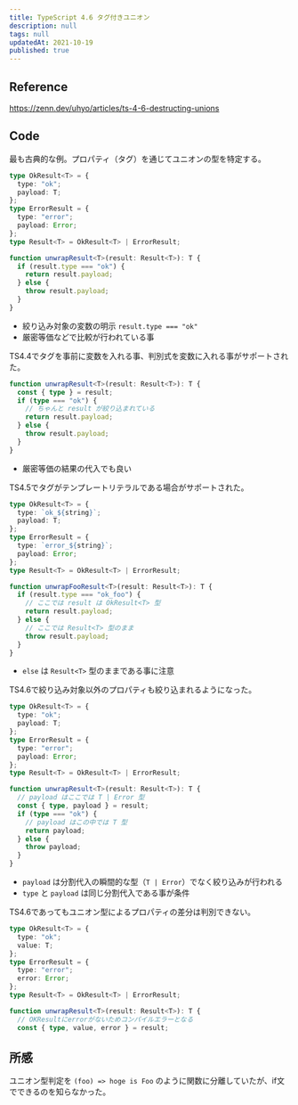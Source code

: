 ```yaml
---
title: TypeScript 4.6 タグ付きユニオン
description: null
tags: null
updatedAt: 2021-10-19
published: true
---
```


## Reference

https://zenn.dev/uhyo/articles/ts-4-6-destructing-unions

## Code

最も古典的な例。プロパティ（タグ）を通じてユニオンの型を特定する。

```ts
type OkResult<T> = {
  type: "ok";
  payload: T;
};
type ErrorResult = {
  type: "error";
  payload: Error;
};
type Result<T> = OkResult<T> | ErrorResult;

function unwrapResult<T>(result: Result<T>): T {
  if (result.type === "ok") {
    return result.payload;
  } else {
    throw result.payload;
  }
}
```

- 絞り込み対象の変数の明示 `result.type === "ok"`
- 厳密等価などで比較が行われている事

TS4.4でタグを事前に変数を入れる事、判別式を変数に入れる事がサポートされた。

```ts
function unwrapResult<T>(result: Result<T>): T {
  const { type } = result;
  if (type === "ok") {
    // ちゃんと result が絞り込まれている
    return result.payload;
  } else {
    throw result.payload;
  }
}
```

- 厳密等価の結果の代入でも良い

TS4.5でタグがテンプレートリテラルである場合がサポートされた。

```ts
type OkResult<T> = {
  type: `ok_${string}`;
  payload: T;
};
type ErrorResult = {
  type: `error_${string}`;
  payload: Error;
};
type Result<T> = OkResult<T> | ErrorResult;

function unwrapFooResult<T>(result: Result<T>): T {
  if (result.type === "ok_foo") {
    // ここでは result は OkResult<T> 型
    return result.payload;
  } else {
    // ここでは Result<T> 型のまま
    throw result.payload;
  }
}
```

- `else` は `Result<T>` 型のままである事に注意

TS4.6で絞り込み対象以外のプロパティも絞り込まれるようになった。

```ts
type OkResult<T> = {
  type: "ok";
  payload: T;
};
type ErrorResult = {
  type: "error";
  payload: Error;
};
type Result<T> = OkResult<T> | ErrorResult;

function unwrapResult<T>(result: Result<T>): T {
  // payload はここでは T | Error 型
  const { type, payload } = result;
  if (type === "ok") {
    // payload はこの中では T 型
    return payload;
  } else {
    throw payload;
  }
}
```

- `payload` は分割代入の瞬間的な型（`T | Error`）でなく絞り込みが行われる
- `type` と `payload` は同じ分割代入である事が条件

TS4.6であってもユニオン型によるプロパティの差分は判別できない。

```ts
type OkResult<T> = {
  type: "ok";
  value: T;
};
type ErrorResult = {
  type: "error";
  error: Error;
};
type Result<T> = OkResult<T> | ErrorResult;

function unwrapResult<T>(result: Result<T>): T {
  // OKResultにerrorがないためコンパイルエラーとなる
  const { type, value, error } = result;
```

## 所感

ユニオン型判定を `(foo) => hoge is Foo` のように関数に分離していたが、if文でできるのを知らなかった。
